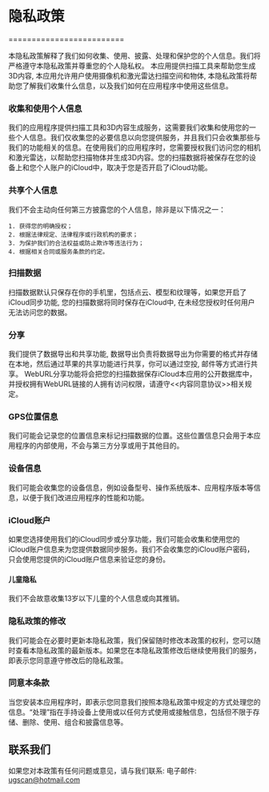 # 隐私政策
=========================

本隐私政策解释了我们如何收集、使用、披露、处理和保护您的个人信息。我们将严格遵守本隐私政策并尊重您的个人隐私权。
本应用提供扫描工具来帮助您生成3D内容, 本应用允许用户使用摄像机和激光雷达扫描空间和物体, 本隐私政策将帮助您了解我们收集什么信息，以及我们如何在应用程序中使用这些信息。

### 收集和使用个人信息
我们的应用程序提供扫描工具和3D内容生成服务，这需要我们收集和使用您的一些个人信息。我们仅收集您的必要信息以向您提供服务，并且我们只会收集那些与我们的功能相关的信息。在使用我们的应用程序时，您需要授权我们访问您的相机和激光雷达，以帮助您扫描物体并生成3D内容。您的扫描数据将被保存在您的设备上和您个人账户的iCloud中，取决于您是否开启了iCloud功能。

### 共享个人信息
我们不会主动向任何第三方披露您的个人信息，除非是以下情况之一：

	1. 获得您的明确授权；
	2. 根据法律规定、法律程序或行政机构的要求；
	3. 为保护我们的合法权益或防止欺诈等违法行为；
	4. 根据相关合同或服务条款的约定。

### 扫描数据
扫描数据默认只保存在你的手机里，包括点云、模型和纹理等，如果您开启了iCloud同步功能, 您的扫描数据将同时保存在iCloud中, 在未经您授权时任何用户无法访问您的数据。

### 分享
我们提供了数据导出和共享功能, 数据导出负责将数据导出为你需要的格式并存储在本地，然后通过苹果的共享功能进行共享，你可以通过空投, 邮件等方式进行共享。
WebURL分享功能将会把您的扫描数据保存iCloud本应用的公开数据库中，并授权拥有WebURL链接的人拥有访问权限，请遵守<<内容同意协议>>相关规定。

### GPS位置信息
我们可能会记录您的位置信息来标记扫描数据的位置。这些位置信息只会用于本应用程序的内部使用，不会与第三方分享或用于其他目的。

### 设备信息
我们可能会收集您的设备信息，例如设备型号、操作系统版本、应用程序版本等信息，以便于我们改进应用程序的性能和功能。

### iCloud账户
如果您选择使用我们的iCloud同步或分享功能，我们可能会收集和使用您的iCloud账户信息来为您提供数据同步服务。我们不会收集您的iCloud账户密码，只会使用您提供的iCloud账户信息来验证您的身份。

#### 儿童隐私
我们不会故意收集13岁以下儿童的个人信息或向其推销。

### 隐私政策的修改
我们可能会在必要时更新本隐私政策，我们保留随时修改本政策的权利，您可以随时查看本隐私政策的最新版本。如果您在本隐私政策修改后继续使用我们的服务，即表示您同意遵守修改后的隐私政策。

### 同意本条款
当您安装本应用程序时，即表示您同意我们按照本隐私政策中规定的方式处理您的信息。“处理”指在手持设备上使用或以任何方式使用或接触信息，包括但不限于存储、删除、使用、组合和披露信息等。


## 联系我们
如果您对本政策有任何问题或意见，请与我们联系:
电子邮件: ugscan@hotmail.com